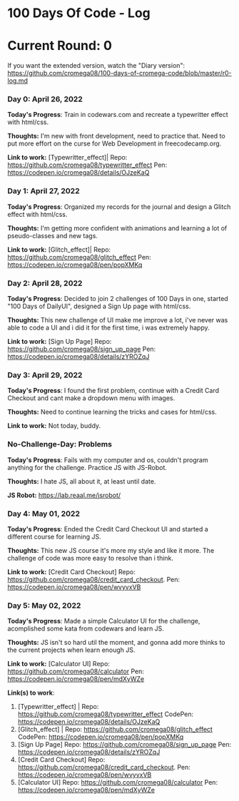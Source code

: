# 100 Days Of Code - Log

# Current Round: 0

If you want the extended version, watch the "Diary version": https://github.com/cromega08/100-days-of-cromega-code/blob/master/r0-log.md

### Day 0: April 26, 2022

**Today's Progress**: Train in codewars.com and recreate a typewritter effect with html/css.

**Thoughts:** I'm new with front development, need to practice that. Need to put more effort on the curse for Web Development in freecodecamp.org.

**Link to work:** [Typewritter_effect]| Repo: https://github.com/cromega08/typewritter_effect Pen: https://codepen.io/cromega08/details/OJzeKaQ

### Day 1: April 27, 2022

**Today's Progress**: Organized my records for the journal and design a Glitch effect with html/css.

**Thoughts:** I'm getting more confident with animations and learning a lot of pseudo-classes and new tags.

**Link to work:** [Glitch_effect]| Repo: https://github.com/cromega08/glitch_effect Pen: https://codepen.io/cromega08/pen/popXMKq

### Day 2: April 28, 2022

**Today's Progress**: Decided to join 2 challenges of 100 Days in one, started "100 Days of DailyUI", designed a Sign Up page with html/css.

**Thoughts:** This new challenge of UI make me improve a lot, i've never was able to code a UI and i did it for the first time, i was extremely happy.

**Link to work:** [Sign Up Page] Repo: https://github.com/cromega08/sign_up_page Pen: https://codepen.io/cromega08/details/zYROZqJ

### Day 3: April 29, 2022

**Today's Progress**: I found the first problem, continue with a Credit Card Checkout and cant make a dropdown menu with images.

**Thoughts:** Need to continue learning the tricks and cases for html/css.

**Link to work:** Not today, buddy.

### No-Challenge-Day: Problems

**Today's Progress**: Fails with my computer and os, couldn't program anything for the challenge. Practice JS with JS-Robot.

**Thoughts:** I hate JS, all about it, at least until date.

**JS Robot:** https://lab.reaal.me/jsrobot/

### Day 4: May 01, 2022

**Today's Progress**: Ended the Credit Card Checkout UI and started a different course for learning JS.

**Thoughts:** This new JS course it's more my style and like it more. The challenge of code was more easy to resolve than i think.

**Link to work:** [Credit Card Checkout] Repo: https://github.com/cromega08/credit_card_checkout. Pen: https://codepen.io/cromega08/pen/wvyvxVB

### Day 5: May 02, 2022

**Today's Progress**: Made a simple Calculator UI for the challenge, acomplished some kata from codewars and learn JS.

**Thoughts:** JS isn't so hard util the moment, and gonna add more thinks to the current projects when learn enough JS.

**Link to work:** [Calculator UI] Repo: https://github.com/cromega08/calculator Pen: https://codepen.io/cromega08/pen/mdXyWZe

**Link(s) to work**:

1. [Typewritter_effect] | Repo: https://github.com/cromega08/typewritter_effect CodePen: https://codepen.io/cromega08/details/OJzeKaQ
2. [Glitch_effect] | Repo: https://github.com/cromega08/glitch_effect CodePen: https://codepen.io/cromega08/pen/popXMKq
3. [Sign Up Page] Repo: https://github.com/cromega08/sign_up_page Pen: https://codepen.io/cromega08/details/zYROZqJ
4. [Credit Card Checkout] Repo: https://github.com/cromega08/credit_card_checkout. Pen: https://codepen.io/cromega08/pen/wvyvxVB
5. [Calculator UI] Repo: https://github.com/cromega08/calculator Pen: https://codepen.io/cromega08/pen/mdXyWZe
